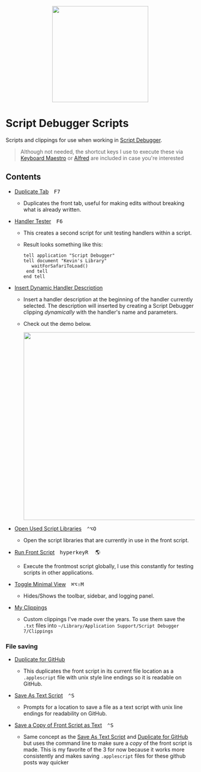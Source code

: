 <p align="center">
<img src="https://latenightsw.com/wordpress/wp-content/uploads/2018/03/cropped-icon_512x512.png" width="256" height="256">
</p>

# Script Debugger Scripts

Scripts and clippings for use when working in [Script Debugger][f2ac73e7].

> Although not needed, the shortcut keys I use to execute these via [Keyboard Maestro][kmapp] or [Alfred][alfredapp] are included in case you're interested

## Contents

- [Duplicate Tab][16321536]&emsp;<kbd>F7</kbd>
  - Duplicates the front tab, useful for making edits without breaking what is already written.

- [Handler Tester][9b6bdfdc]&emsp;<kbd>F6</kbd>
  - This creates a second script for unit testing handlers within a script.
  - Result looks something like this:
  
    ```AppleScript
    tell application "Script Debugger"
    tell document "Kevin's Library"
       waitForSafariToLoad()
     end tell
    end tell
    ```

- [Insert Dynamic Handler Description][hdnkas73]
  - Insert a handler description at the beginning of the handler currently selected. The description will inserted by creating a Script Debugger clipping _dynamically_ with the handler's name and parameters.
  - Check out the demo below.

    <p><img src="./imgs/sdb-dynamicdescription.gif" width="500"</p>

- [Open Used Script Libraries][k9g57d35]&emsp;<kbd>⌃</kbd><kbd>⌥</kbd><kbd>O</kbd>
  - Open the script libraries that are currently in use in the front script.

- [Run Front Script][f4s6h3f9]&emsp;<kbd>hyperkey</kbd><kbd>R</kbd>&emsp; :earth_americas:
  - Execute the frontmost script globally, I use this constantly for testing scripts in other applications.

- [Toggle Minimal View][e30bd9c8]&emsp;<kbd>⌘</kbd><kbd>⌥</kbd><kbd>⇧</kbd><kbd>M</kbd>
  - Hides/Shows the toolbar, sidebar, and logging panel.

- [My Clippings][ccf5a0a3]
  - Custom clippings I've made over the years. To use them save the `.txt` files into `~/Library/Application Support/Script Debugger 7/Clippings`

### File saving

- [Duplicate for GitHub][8474e70d]
  - This duplicates the front script in its current file location as a `.applescript` file with unix style line endings so it is readable on GitHub.

- [Save As Text Script][28c70107]&emsp;<kbd>⌃</kbd><kbd>S</kbd>
  - Prompts for a location to save a file as a text script with unix line endings for readability on GitHub.

- [Save a Copy of Front Script as Text][5ecfae32]&emsp;<kbd>⌃</kbd><kbd>S</kbd>
  - Same concept as the [Save As Text Script][28c70107] and [Duplicate for GitHub][8474e70d] but uses the command line to make sure a _copy_ of the front script is made. This is my favorite of the 3 for now because it works more consistently and makes saving `.applescript` files for these github posts way quicker


[f2ac73e7]: https://latenightsw.com/
[16321536]: ./Duplicate-Tab.applescript
[ccf5a0a3]: ./My-Clippings
[kmapp]: https://www.keyboardmaestro.com/
[alfredapp]: https://www.alfredapp.com/
[hdnkas73]: ./Insert-Dynamic-Handler-Description.applescript
[9b6bdfdc]: ./Handler-Tester.applescript
[8474e70d]: ./Duplicate-for-GitHub.applescript
[k9g57d35]: ./Open-Used-Script-Libraries.applescript
[f4s6h3f9]: ./Run-Front-Script.applescript
[28c70107]: ./Save-As-Text-Script.applescript
[5ecfae32]: ./Save-a-Copy-of-Front-Script-as-Text.applescript
[e30bd9c8]: ./Toggle-Minimal-View.applescript 